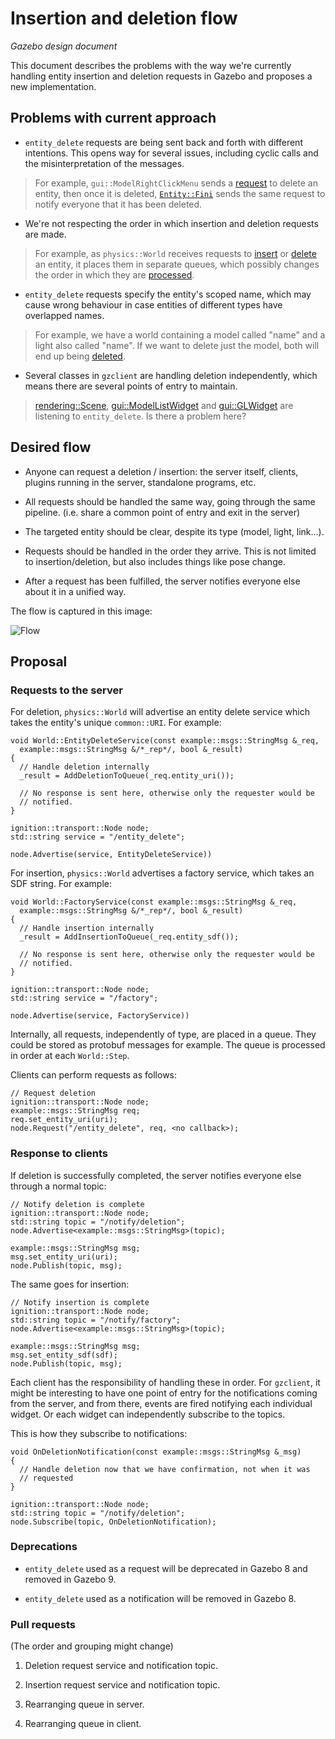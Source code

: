 # Insertion and deletion flow
*Gazebo design document*

This document describes the problems with the way we're currently handling
entity insertion and deletion requests in Gazebo and proposes a new
implementation.

## Problems with current approach

* `entity_delete` requests are being sent back and forth with different
intentions. This opens way for several issues, including cyclic calls and the
misinterpretation of the messages.

> For example, `gui::ModelRightClickMenu` sends a
> [request](https://bitbucket.org/osrf/gazebo/src/0a567e9285875359108a15f3be678dea8f8fb5bc/gazebo/gui/ModelRightMenu.cc?fileviewer=file-view-default#ModelRightMenu.cc-330)
> to delete an entity, then once it is deleted,
> [`Entity::Fini`](https://bitbucket.org/osrf/gazebo/src/0a567e9285875359108a15f3be678dea8f8fb5bc/gazebo/physics/Entity.cc?fileviewer=file-view-default)
> sends the same request to notify everyone that it has been deleted.

* We're not respecting the order in which insertion and deletion requests are
made.

> For example, as `physics::World` receives requests to
> [insert](https://bitbucket.org/osrf/gazebo/src/0a567e9285875359108a15f3be678dea8f8fb5bc/gazebo/physics/World.cc?fileviewer=file-view-default#World.cc-1288)
> or
> [delete](https://bitbucket.org/osrf/gazebo/src/0a567e9285875359108a15f3be678dea8f8fb5bc/gazebo/physics/World.cc?fileviewer=file-view-default#World.cc-1575)
> an entity, it places them in separate queues, which possibly changes the order
> in which they are
> [processed](https://bitbucket.org/osrf/gazebo/src/0a567e9285875359108a15f3be678dea8f8fb5bc/gazebo/physics/World.cc?fileviewer=file-view-default#World.cc-2300).

* `entity_delete` requests specify the entity's scoped name, which may cause
wrong behaviour in case entities of different types have overlapped names.

> For example, we have a world containing a model called "name" and a light also
> called "name". If we want to delete just the model, both will end up being
> [deleted](https://bitbucket.org/osrf/gazebo/src/0cc955fdbe127572a5355c67f103f6d39d3e3350/gazebo/physics/World.cc?fileviewer=file-view-default#World.cc-2574).

* Several classes in `gzclient` are handling deletion independently, which means
there are several points of entry to maintain.

> [rendering::Scene](https://bitbucket.org/osrf/gazebo/src/0a567e9285875359108a15f3be678dea8f8fb5bc/gazebo/rendering/Scene.cc?fileviewer=file-view-default#Scene.cc-2503),
> [gui::ModelListWidget](https://bitbucket.org/osrf/gazebo/src/0a567e9285875359108a15f3be678dea8f8fb5bc/gazebo/gui/ModelListWidget.cc?fileviewer=file-view-default#ModelListWidget.cc-2594) and
> [gui::GLWidget](https://bitbucket.org/osrf/gazebo/src/0a567e9285875359108a15f3be678dea8f8fb5bc/gazebo/gui/GLWidget.cc?fileviewer=file-view-default#GLWidget.cc-1267)
> are listening to `entity_delete`. Is there a problem here?

## Desired flow

* Anyone can request a deletion / insertion: the server itself, clients, plugins
running in the server, standalone programs, etc.

* All requests should be handled the same way, going through the same pipeline.
(i.e. share a common point of entry and exit in the server)

* The targeted entity should be clear, despite its type (model, light, link...).

* Requests should be handled in the order they arrive. This is not limited to
insertion/deletion, but also includes things like pose change.

* After a request has been fulfilled, the server notifies everyone else about it
in a unified way.

The flow is captured in this image:

![Flow](https://bitbucket.org/osrf/gazebo_design/raw/insertion_deletion_flow/insertion_deletion_flow/flow.png)

## Proposal

### Requests to the server

For deletion, `physics::World` will advertise an entity delete service which
takes the entity's unique `common::URI`. For example:

    void World::EntityDeleteService(const example::msgs::StringMsg &_req,
      example::msgs::StringMsg &/*_rep*/, bool &_result)
    {
      // Handle deletion internally
      _result = AddDeletionToQueue(_req.entity_uri());

      // No response is sent here, otherwise only the requester would be
      // notified.
    }

    ignition::transport::Node node;
    std::string service = "/entity_delete";

    node.Advertise(service, EntityDeleteService))

For insertion, `physics::World` advertises a factory service, which takes an
SDF string. For example:

    void World::FactoryService(const example::msgs::StringMsg &_req,
      example::msgs::StringMsg &/*_rep*/, bool &_result)
    {
      // Handle insertion internally
      _result = AddInsertionToQueue(_req.entity_sdf());

      // No response is sent here, otherwise only the requester would be
      // notified.
    }

    ignition::transport::Node node;
    std::string service = "/factory";

    node.Advertise(service, FactoryService))

Internally, all requests, independently of type, are placed in a queue. They
could be stored as protobuf messages for example. The queue is processed in
order at each `World::Step`.

Clients can perform requests as follows:

    // Request deletion
    ignition::transport::Node node;
    example::msgs::StringMsg req;
    req.set_entity_uri(uri);
    node.Request("/entity_delete", req, <no callback>);

### Response to clients

If deletion is successfully completed, the server notifies everyone else through
a normal topic:

    // Notify deletion is complete
    ignition::transport::Node node;
    std::string topic = "/notify/deletion";
    node.Advertise<example::msgs::StringMsg>(topic);

    example::msgs::StringMsg msg;
    msg.set_entity_uri(uri);
    node.Publish(topic, msg);

The same goes for insertion:

    // Notify insertion is complete
    ignition::transport::Node node;
    std::string topic = "/notify/factory";
    node.Advertise<example::msgs::StringMsg>(topic);

    example::msgs::StringMsg msg;
    msg.set_entity_sdf(sdf);
    node.Publish(topic, msg);

Each client has the responsibility of handling these in order. For `gzclient`,
it might be interesting to have one point of entry for the notifications
coming from the server, and from there, events are fired notifying each
individual widget. Or each widget can independently subscribe to the topics.

This is how they subscribe to notifications:

    void OnDeletionNotification(const example::msgs::StringMsg &_msg)
    {
      // Handle deletion now that we have confirmation, not when it was
      // requested
    }

    ignition::transport::Node node;
    std::string topic = "/notify/deletion";
    node.Subscribe(topic, OnDeletionNotification);

### Deprecations

* `entity_delete` used as a request will be deprecated in Gazebo 8 and removed
in Gazebo 9.

* `entity_delete` used as a notification will be removed in Gazebo 8.

### Pull requests

(The order and grouping might change)

1. Deletion request service and notification topic.

2. Insertion request service and notification topic.

3. Rearranging queue in server.

4. Rearranging queue in client.

